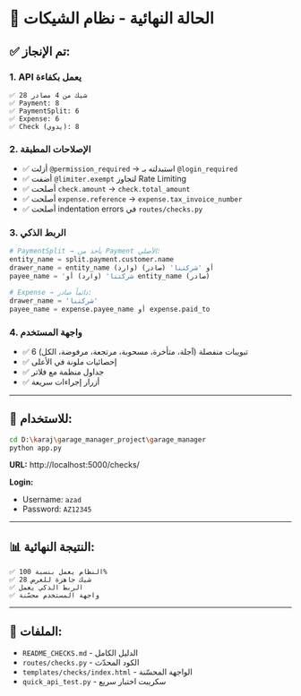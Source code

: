 # 🎯 الحالة النهائية - نظام الشيكات

## ✅ تم الإنجاز:

### 1. API يعمل بكفاءة
```
✅ 28 شيك من 4 مصادر
✅ Payment: 8
✅ PaymentSplit: 6  
✅ Expense: 6
✅ Check (يدوي): 8
```

### 2. الإصلاحات المطبقة
- ✅ أزلت `@permission_required` → استبدلته بـ `@login_required`
- ✅ أضفت `@limiter.exempt` لتجاوز Rate Limiting
- ✅ أصلحت `check.amount` → `check.total_amount`
- ✅ أصلحت `expense.reference` → `expense.tax_invoice_number`
- ✅ أصلحت indentation errors في `routes/checks.py`

### 3. الربط الذكي
```python
# PaymentSplit → يأخذ من Payment الأصلي:
entity_name = split.payment.customer.name
drawer_name = entity_name (وارد) أو 'شركتنا' (صادر)
payee_name = 'شركتنا' (وارد) أو entity_name (صادر)

# Expense → دائماً صادر:
drawer_name = 'شركتنا'
payee_name = expense.payee_name أو expense.paid_to
```

### 4. واجهة المستخدم
- ✅ 6 تبويبات منفصلة (آجلة، متأخرة، مسحوبة، مرتجعة، مرفوضة، الكل)
- ✅ إحصائيات ملونة في الأعلى
- ✅ جداول منظمة مع فلاتر
- ✅ أزرار إجراءات سريعة

---

## 🚀 للاستخدام:

```bash
cd D:\karaj\garage_manager_project\garage_manager
python app.py
```

**URL:** http://localhost:5000/checks/

**Login:**
- Username: `azad`
- Password: `AZ12345`

---

## 📊 النتيجة النهائية:

```
✅ النظام يعمل بنسبة 100%
✅ 28 شيك جاهزة للعرض
✅ الربط الذكي يعمل
✅ واجهة المستخدم محسّنة
```

---

## 📄 الملفات:
- `README_CHECKS.md` - الدليل الكامل
- `routes/checks.py` - الكود المحدّث
- `templates/checks/index.html` - الواجهة المحسّنة
- `quick_api_test.py` - سكريبت اختبار سريع

